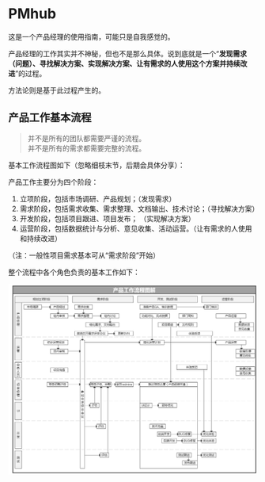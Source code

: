 # PMhub

这是一个产品经理的使用指南，可能只是自我感觉的。

产品经理的工作其实并不神秘，但也不是那么具体。说到底就是一个“**发现需求（问题）、寻找解决方案、实现解决方案、让有需求的人使用这个方案并持续改进**”的过程。

方法论则是基于此过程产生的。

## 产品工作基本流程

> 并不是所有的团队都需要严谨的流程。  
> 并不是所有的需求都需要完整的流程。

基本工作流程图如下（忽略细枝末节，后期会具体分享）：  

产品工作主要分为四个阶段：  

1. 立项阶段，包括市场调研、产品规划；（发现需求）
2. 需求阶段，包括需求收集、需求整理、文档输出、技术讨论；（寻找解决方案）  
3. 开发阶段，包括项目跟进、项目发布； （实现解决方案）
4. 运营阶段，包括数据统计与分析、意见收集、活动运营。（让有需求的人使用和持续改进）


（注：一般性项目需求基本可从“需求阶段”开始）

整个流程中各个角色负责的基本工作如下： 
 
![产品工作流程图解](/images/product-manager-workflow-2.jpg)
